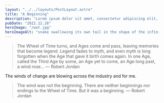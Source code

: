 ```yaml
---
layout: "../../layouts/PostLayout.astro"
title: "A Beginning"
description: "Lorem ipsum dolor sit amet, consectetur adipiscing elit, sed do eiusmod tempor incididunt ut labore et dolore magna aliqua."
pubDate: "2022.12.28"
heroImage: "/wot.jpg"
heroImageAlt: "snake swallowing its own tail in the shape of the infinity sign, a Warder sword across the snake"
---
```


> The Wheel of Time turns, and Ages come and pass, leaving memories that become legend. Legend fades to myth, and even myth is long forgotten when the Age that gave it birth comes again. In one Age, called the Third Age by some, an Age yet to come, an Age long past, a wind rose... &mdash; Robert Jordan


The winds of change are blowing across the industry and for me.

> The wind was not the beginning. There are neither beginnings nor endings to the Wheel of Time. But it was a beginning. &mdash; Robert Jordan